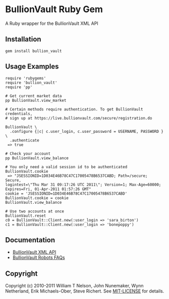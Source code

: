 BullionVault Ruby Gem
====================
A Ruby wrapper for the BullionVault XML API

Installation
------------
    gem install bullion_vault

Usage Examples
--------------
    require 'rubygems'
    require 'bullion_vault'
    require 'pp'

    # Get current market data
    pp BullionVault.view_market

    # Certain methods require authentication. To get BullionVault credentials,
    # sign up at https://live.bullionvault.com/secure/registration.do

    BullionVault \
      .configure {|c| c.user_login, c.user_password = USERNAME, PASSWORD } \
      .authenticate
     => true

    # Check your account
    pp BullionVault.view_balance

    # You only need a valid session id to be authenticated
    BullionVault.cookie
     => "JSESSIONID=1D034E46B78C47C17005478B6537CABD; Path=/secure; Secure,
    logintest=\"Thu Mar 31 09:17:26 UTC 2011\"; Version=1; Max-Age=60000;
    Expires=Fri, 01-Apr-2011 01:57:26 GMT"
    cookie = 'JSESSIONID=1D034E46B78C47C17005478B6537CABD'
    BullionVault.cookie = cookie
    BullionVault.view_balance

    # Use two accounts at once
    BullionVault.reset
    c0 = BullionVault::Client.new(:user_login => 'sara_birton')
    c1 = BullionVault::Client.new(:user_login => 'bonepoppy')

Documentation
-------------
* [BullionVault XML API](http://www.bullionvault.com/help/?xml_api.html)
* [BullionVault Robots FAQs](http://www.bullionvault.com/help/index.do?content=FAQs/FAQs_bots.html)

Copyright
---------
Copyright (c) 2010-2011 William T Nelson, John Nunemaker, Wynn Netherland,
Erik Michaels-Ober, Steve Richert. See [MIT-LICENSE](https://github.com/wtn/bullion_vault/blob/master/MIT-LICENSE) for details.

